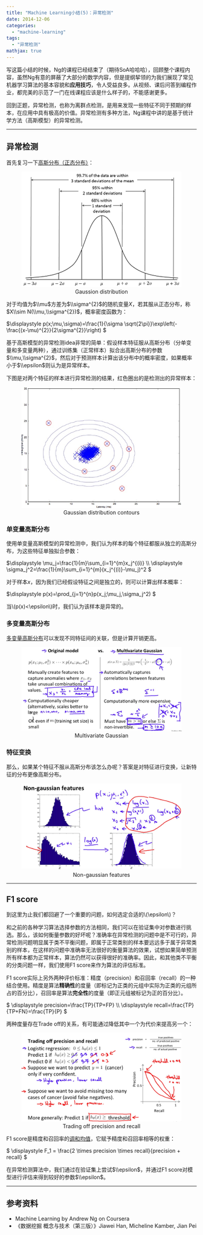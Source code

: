 ```yaml
---
title: "Machine Learning小结(5)：异常检测"
date: 2014-12-06
categories: 
  - "machine-learning"
tags: 
  - "异常检测"
mathjax: true
---
```


写这篇小结的时候，Ng的课程已经结束了（期待SoA哈哈哈），回顾整个课程内容，虽然Ng有意的屏蔽了大部分的数学内容，但是提纲挈领的为我们展现了常见机器学习算法的基本容貌和**应用技巧**，令人受益良多。从视频、课后问答到编程作业，都完美的示范了一门在线课程应该是什么样子的，不能感谢更多。

回到正题，异常检测，也称为离群点检测，是用来发现一些特征不同于预期的样本，在应用中具有极高的价值。异常检测有多种方法，Ng课程中讲的是基于统计学方法（高斯模型）的异常检测。

<!--more-->

* * *

## 异常检测

首先复习一下[高斯分布（正态分布）](http://en.wikipedia.org/wiki/Normal_distribution "高斯分布")：

<figure style="text-align: center;">
  <img src="/assets/images/Empirical_Rule.png" alt="Gaussion distribution" />
  <figcaption>Gaussion distribution</figcaption>
</figure>

对于均值为$\\mu$方差为$\\sigma^{2}$的随机变量$X$，若其服从正态分布，称$X\\sim N(\\mu,\\sigma^{2})$，概率密度函数为：

$\\displaystyle p(x;\\mu,\\sigma)=\\frac{1}{\\sigma \\sqrt{2\\pi}}\\exp\\left(-\\frac{(x-\\mu)^{2}}{2\\sigma^{2}}\\right) $

基于高斯模型的异常检测idea非常的简单：假设样本特征服从高斯分布（分单变量和多变量两种），通过训练集（正常样本）拟合出高斯分布的参数$\\mu,\\sigma^{2}$，然后对于预测样本计算出该分布中的概率密度，如果概率小于$\\epsilon$则认为是异常样本。

下图是对两个特征的样本进行异常检测的结果，红色圈出的是检测出的异常样本：

<figure style="text-align: center;">
  <img src="/assets/images/66E71180-425A-49BB-BE66-754319028DEC.jpg" alt="Gaussian distribution contours" />
  <figcaption>Gaussian distribution contours</figcaption>
</figure>

### 单变量高斯分布

使用单变量高斯模型的异常检测中，我们认为样本的每个特征都服从独立的高斯分布，为这些特征单独拟合参数：

$\\displaystyle \\mu\_j=\\frac{1}{m}\\sum\_{i=1}^{m}x\_j^{(i)} \\\\ \\displaystyle \\sigma\_j^2=\\frac{1}{m}\\sum\_{i=1}^{m}(x\_j^{(i)}-\\mu\_j)^2 $

对于样本$x$，因为我们已经假设特征之间是独立的，则可以计算出样本概率：

$\\displaystyle p(x)=\\prod\_{j=1}^{n}p(x\_j;\\mu\_j,\\sigma\_j^2) $

当\\(p(x)<\\epsilon\\)时，我们认为该样本是异常的。

### 多变量高斯分布

[多变量高斯分布](http://en.wikipedia.org/wiki/Multivariate_normal_distribution)可以发现不同特征间的关联，但是计算开销更高。

<figure style="text-align: center;">
  <img src="/assets/images/28EBDC63-CA44-48BF-A28D-FB2550412262.jpg" alt="Multivariate Gaussian" />
  <figcaption>Multivariate Gaussian</figcaption>
</figure>

### 特征变换

那么，如果某个特征不服从高斯分布该怎么办呢？答案是对特征进行变换，让新特征的分布更像高斯分布。

<figure style="text-align: center;">
  <img src="/assets/images/B16AE4EC-B5AA-42C6-BEE5-36F531A056C4.jpg" alt="Non-gaussian features" />
  <figcaption>Non-gaussian features</figcaption>
</figure>

* * *

## F1 score

到这里为止我们都回避了一个重要的问题，如何选定合适的\\(\\epsilon\\)？

和之前的各种学习算法选择参数的方法相同，我们可以在验证集中对参数进行挑选。那么，该如何衡量参数的好坏呢？准确率在异常检测的问题中是不可行的，异常检测问题明显属于类不平衡问题，即属于正常类别的样本要远远多于属于异常类别的样本，在这样的问题中准确率无法很好的衡量算法的效果，试想如果简单预测所有样本都为正常样本，算法仍然可以获得很好的准确率。因此，和其他类不平衡的分类问题一样，我们使用F1 score来作为算法的评估标准。

F1 score实际上另外两种评价标准：精度（precision）和召回率（recall）的一种结合使用。精度是算法**精确性**的度量（即标记为正类的元组中实际为正类的元组所占的百分比），召回率是算法**完全性**的度量（即正元组被标记为正的百分比）。

$ \\displaystyle precision=\\frac{TP}{TP+FP} \\\\ \\displaystyle recall=\\frac{TP}{TP+FN}=\\frac{TP}{P} $

两种度量存在Trade off的关系，有可能通过降低其中一个为代价来提高另一个：

<figure style="text-align: center;">
  <img src="/assets/images/92C2E408-20CB-4026-89DA-60A6E29B6190.jpg" alt="Trading off precision and recall" />
  <figcaption>Trading off precision and recall</figcaption>
</figure>

F1 score是精度和召回率的[调和均值](http://en.wikipedia.org/wiki/Harmonic_mean "Harmonic mean")，它赋予精度和召回率相等的权重：

$ \\displaystyle F\_1 = \\frac{2 \\times precision \\times recall}{precision + recall} $

在异常检测算法中，我们通过在验证集上尝试$\\epsilon$，并通过F1 score对模型进行评估来得到较好的参数$\\epsilon$。

* * *

## 参考资料

- Machine Learning by Andrew Ng on Coursera
- 《数据挖掘 概念与技术（第三版）》Jiawei Han, Micheline Kamber, Jian Pei

